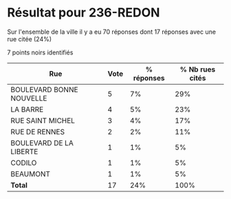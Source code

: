 # Résultat pour 236-REDON

Sur l'ensemble de la ville il y a eu 70 réponses dont 17 réponses avec une rue citée (24%)

7 points noirs identifiés

| Rue | Vote | % réponses | % Nb rues cités|
|-----|------|------------|----------------|
| BOULEVARD BONNE NOUVELLE | 5 | 7% | 29%|
| LA BARRE | 4 | 5% | 23%|
| RUE SAINT MICHEL | 3 | 4% | 17%|
| RUE DE RENNES | 2 | 2% | 11%|
| BOULEVARD DE LA LIBERTE | 1 | 1% | 5%|
| CODILO | 1 | 1% | 5%|
| BEAUMONT | 1 | 1% | 5%|
| **Total** | 17 | 24% | 100%|
